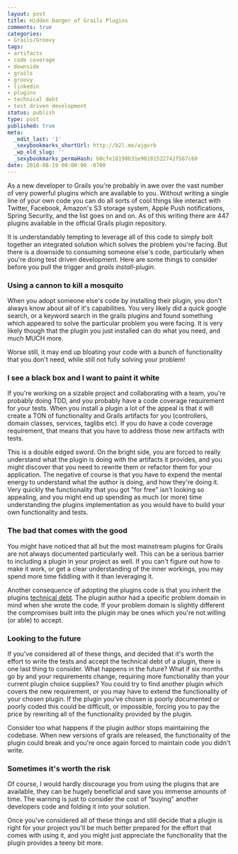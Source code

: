 ```yaml
---
layout: post
title: Hidden Danger of Grails Plugins
comments: true
categories:
- Grails/Groovy
tags:
- artifacts
- code coverage
- downside
- grails
- groovy
- linkedin
- plugins
- technical debt
- test driven development
status: publish
type: post
published: true
meta:
  _edit_last: '1'
  _sexybookmarks_shortUrl: http://b2l.me/ajgvrb
  _wp_old_slug: ''
  _sexybookmarks_permaHash: b0cfe18198b31e90101522742f567c60
date: 2010-08-19 00:00:00 -0700
---
```

As a new developer to Grails you're probably in awe over the vast number of very powerful plugins which are available to you.  Without writing a single line of your own code you can do all sorts of cool things like interact with Twitter, Facebook, Amazon's S3 storage system, Apple Push notifications, Spring Security, and the list goes on and on.  As of this writing there are 447 plugins available in the official Grails plugin repository.

It is understandably tempting to leverage all of this code to simply bolt together an integrated solution which solves the problem you're facing.  But there is a downside to consuming someone else's code, particularly when you're doing test driven development.  Here are some things to consider before you pull the trigger and <em>grails install-plugin</em>.
<!--more-->

<h3>Using a cannon to kill a mosquito</h3>
When you adopt someone else's code by installing their plugin, you don't always know about all of it's capabilities.  You very likely did a quick google search, or a keyword search in the grails plugins and found something which appeared to solve the particular problem you were facing.  It is very likely though that the plugin you just installed can do what you need, and much MUCH more.

Worse still, it may end up bloating your code with a bunch of functionality that you don't need, while still not fully solving your problem!

<h3>I see a black box and I want to paint it white</h3>
If you're working on a sizable project and collaborating with a team, you're probably doing TDD, and you probably have a code coverage requirement for your tests.  When you install a plugin a lot of the appeal is that it will create a TON of functionality and Grails artifacts for you (controllers, domain classes, services, taglibs etc).  If you do have a code coverage requirement, that means that you have to address those new artifacts with tests.

This is a double edged sword.  On the bright side, you are forced to really understand what the plugin is doing with the artifacts it provides, and you might discover that you need to rewrite them or refactor them for your application.  The negative of course is that you have to expend the mental energy to understand what the author is doing, and how they're doing it.  Very quickly the functionality that you got "for free" isn't looking so appealing, and you might end up spending as much (or more) time understanding the plugins implementation as you would have to build your own functionality and tests.

<h3>The bad that comes with the good</h3>
You might have noticed that all but the most mainstream plugins for Grails are not always documented particularly well.  This can be a serious barrier to including a plugin in your project as well.  If you can't figure out how to make it work, or get a clear understanding of the inner workings, you may spend more time fiddling with it than leveraging it.

Another consequence of adopting the plugins code is that you inherit the plugins <a href="http://martinfowler.com/bliki/TechnicalDebt.html">technical debt</a>.  The plugin author had a specific problem domain in mind when she wrote the code.  If your problem domain is slightly different the compromises built into the plugin may be ones which you're not willing (or able) to accept.

<h3>Looking to the future</h3>
If you've considered all of these things, and decided that it's worth the effort to write the tests and accept the technical debt of a plugin, there is one last thing to consider.  What happens in the future?  What if six months go by and your requirements change, requiring more functionality than your current plugin choice supplies?  You could try to find another plugin which covers the new requirement, or you may have to extend the functionality of your chosen plugin.  If the plugin you've chosen is poorly documented or poorly coded this could be difficult, or impossible, forcing you to pay the price by rewriting all of the functionality provided by the plugin.

Consider too what happens if the plugin author stops maintaining the codebase.  When new versions of grails are released, the functionality of the plugin could break and you're once again forced to maintain code you didn't write.

<h3>Sometimes it's worth the risk</h3>
Of course, I would hardly discourage you from using the plugins that are available, they can be hugely beneficial and save you immense amounts of time.  The warning is just to consider the cost of "buying" another developers code and folding it into your solution.

Once you've considered all of these things and still decide that a plugin is right for your project you'll be much better prepared for the effort that comes with using it, and you might just appreciate the functionality that the plugin provides a teeny bit more.
